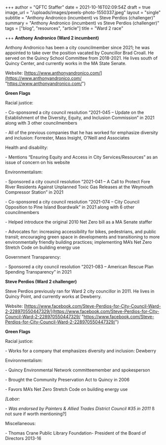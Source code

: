 +++
author = "QFTC Staffer"
date = 2021-10-16T02:09:54Z
draft = true
image_url = "/uploads/images/pexels-photo-1550337.jpeg"
layout = "single"
subtitle = "Anthony Andronico (incumbent) vs Steve Perdios (challenger)"
summary = "Anthony Andronico (incumbent) vs Steve Perdios (challenger)"
tags = ["blog", "resources", "article"]
title = "Ward 2 race"

+++
**Anthony Andronico (Ward 2 incumbent)**

Anthony Andronico has been a city councilmember since 2021; he was appointed to take over the position vacated by Councillor Brad Croall. He served on the Quincy School Committee from 2018-2021. He lives south of Quincy Center, and currently works in the MA State Senate.

Website: [https://www.anthonyandronico.com/](https://www.anthonyandronico.com/ "https://www.anthonyandronico.com/")

**Green Flags**

Racial justice:

\- Co-sponsored a city council resolution “2021-045 – Update on the Establishment of the Diversity, Equity, and Inclusion Commission” in 2021 along with 3 other councilmembers

\- All of the previous companies that he has worked for emphasize diversity and inclusion: Forrester, Mass Insight, O'Neill and Associates

Health and disability:

\- Mentions “Ensuring Equity and Access in City Services/Resources” as an issue of concern on his website

Environmentalism:

\- Sponsored a city council resolution “2021-041 – A Call to Protect Fore River Residents Against Unplanned Toxic Gas Releases at the Weymouth Compressor Station” in 2021

\- Co-sponsored a city council resolution “2021-074 – City Council Opposition to Pine Island Boardwalk” in 2021 along with 6 other councilmembers

\- Helped introduce the original 2010 Net Zero bill as a MA Senate staffer

\- Advocates for: increasing accessibility for bikes, pedestrians, and public transit; encouraging green space in developments and transitioning to more environmentally friendly building practices; implementing MA’s Net Zero Stretch Code on building energy use

Government Transparency:

\- Sponsored a city council resolution “2021-083 – American Rescue Plan Spending Transparency” in 2021

**Steve Perdios (Ward 2 challenger)**

Steve Perdios previously ran for Ward 2 city councillor in 2011. He lives in Quincy Point, and currently works at Dewberry.

Website: [https://www.facebook.com/Steve-Perdios-for-City-Council-Ward-2-228970550447329/](https://www.facebook.com/Steve-Perdios-for-City-Council-Ward-2-228970550447329/ "https://www.facebook.com/Steve-Perdios-for-City-Council-Ward-2-228970550447329/")

**Green Flags**

Racial justice:

\- Works for a company that emphasizes diversity and inclusion: Dewberry

Environmentalism:

\- Quincy Environmental Network committeemember and spokesperson

\- Brought the Community Preservation Act to Quincy in 2006

\- Favors MA’s Net Zero Stretch Code on building energy use

_\[Labor:_

_- Was endorsed by Painters & Allied Trades District Council #35 in 2011_ ß not sure if worth mentioning?\]

Miscellaneous:

\- Thomas Crane Public Library Foundation- President of the Board of Directors 2013-16